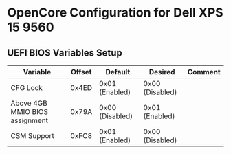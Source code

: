 # OpenCore Configuration for Dell XPS 15 9560

## UEFI BIOS Variables Setup

| Variable                       | Offset | Default         | Desired         | Comment |
|--------------------------------|--------|-----------------|-----------------|---------|
| CFG Lock                       | 0x4ED  | 0x01 (Enabled)  | 0x00 (Disabled) |         |
| Above 4GB MMIO BIOS assignment | 0x79A  | 0x00 (Disabled) | 0x01 (Enabled)  |         |
| CSM Support                    | 0xFC8  | 0x01 (Enabled)  | 0x00 (Disabled) |         |